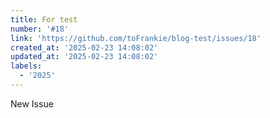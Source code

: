 ```yaml
---
title: For test
number: '#18'
link: 'https://github.com/toFrankie/blog-test/issues/18'
created_at: '2025-02-23 14:08:02'
updated_at: '2025-02-23 14:08:02'
labels:
  - '2025'
---
```


New Issue

